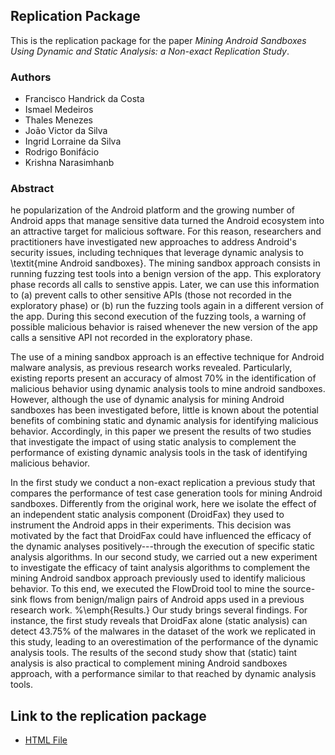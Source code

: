 ## Replication Package

This is the replication package for the paper *Mining Android Sandboxes Using Dynamic and Static Analysis: a
Non-exact Replication Study*. 

### Authors

   * Francisco Handrick da Costa
   * Ismael Medeiros
   * Thales Menezes
   * João Victor da Silva
   * Ingrid Lorraine da Silva
   * Rodrigo Bonifácio
   * Krishna Narasimhanb
  
### Abstract

he popularization of the Android platform and the growing number of Android apps that manage sensitive data turned the Android ecosystem into an attractive target for malicious software. For this reason, researchers and practitioners have investigated new approaches to address Android's security issues, including techniques that leverage dynamic analysis to \textit{mine Android sandboxes}. The mining sandbox approach consists in running fuzzing test tools into a benign version of the app. This exploratory phase records all calls to senstive appis. Later, we can use this information to (a) prevent calls to other sensitive APIs (those not recorded in the exploratory phase) or (b) run the fuzzing tools again in a different version of the app. During this second execution of the fuzzing tools, a warning of possible malicious behavior is raised whenever the new version of the app calls a sensitive API not recorded in the exploratory phase. 

The use of a mining sandbox approach is an effective technique for Android malware analysis, as previous research works revealed. Particularly, existing reports present an accuracy of almost 70\% in the identification of malicious behavior using dynamic analysis tools to mine android sandboxes. However, although the use of dynamic analysis for mining Android sandboxes has been investigated before, little is known about the potential benefits of combining static and dynamic analysis for identifying malicious behavior.
Accordingly, in this paper we present the results of two studies that investigate the impact of using static analysis to complement the performance of existing dynamic analysis tools in the task of identifying malicious behavior.

In the first study we conduct a non-exact replication a previous study that compares the performance of test case generation tools for mining Android sandboxes. Differently from the original work, here we isolate the effect of an independent  static analysis component (DroidFax) they used to instrument the Android apps in their experiments. This decision was motivated by the fact that DroidFax could have influenced the efficacy of the dynamic analyses positively---through the execution of specific static analysis algorithms. In our second study, we carried out a new experiment to investigate the efficacy of taint analysis algorithms to complement the mining Android sandbox approach previously used to identify malicious behavior. To this end, we executed the FlowDroid tool to mine the source-sink flows from benign/malign pairs of Android apps used in a previous research work. %\emph{Results.}
Our study brings several findings. For instance, the first study reveals that DroidFax alone (static analysis) can detect 43.75\% of the malwares in the dataset of the work we replicated in this study, leading to an overestimation of the performance of the dynamic analysis tools. The results of the second study show that (static) taint analysis is also practical to complement mining Android sandboxes approach, with a performance similar to that reached by dynamic analysis tools.

## Link to the replication package

   * [HTML File](https://htmlpreview.github.io/?https://github.com/droidxp/paper-replication-package/blob/master/replication.html)
